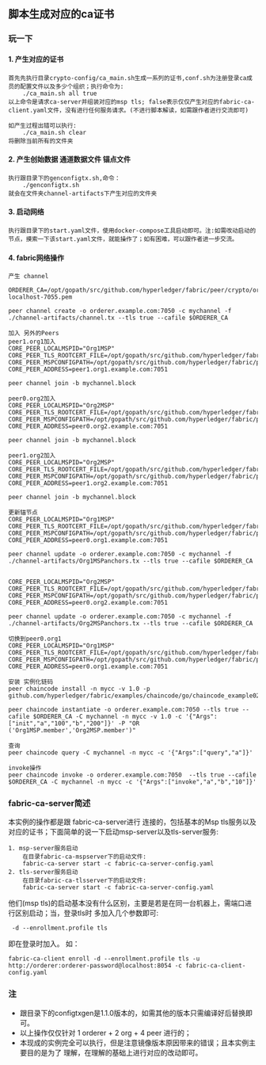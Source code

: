 ## 脚本生成对应的ca证书

### 玩一下
#### 1. 产生对应的证书
    首先先执行目录crypto-config/ca_main.sh生成一系列的证书,conf.sh为注册登录ca成员的配置文件以及多少个组织；执行命令为:
        ./ca_main.sh all true
    以上命令是请求ca-server并组装对应的msp tls; false表示仅仅产生对应的fabric-ca-client.yaml文件，没有进行任何服务请求。(不进行脚本解读，如需跟作者进行交流即可)

    如产生过程出错可以执行:
        ./ca_main.sh clear
    将删除当前所有的文件夹

#### 2. 产生创始数据 通道数据文件 锚点文件
    执行跟目录下的genconfigtx.sh,命令：
        ./genconfigtx.sh
    就会在文件夹channel-artifacts下产生对应的文件夹

#### 3. 启动网络
    执行跟目录下的start.yaml文件，使用docker-compose工具启动即可。注:如需改动启动的节点，摸索一下该start.yaml文件，就能操作了；如有困难，可以跟作者进一步交流。

#### 4. fabric网络操作
    产生 channel

    ORDERER_CA=/opt/gopath/src/github.com/hyperledger/fabric/peer/crypto/orderer.example.com/msp/tlscacerts/tls-localhost-7055.pem

    peer channel create -o orderer.example.com:7050 -c mychannel -f ./channel-artifacts/channel.tx --tls true --cafile $ORDERER_CA

    加入 另外的Peers
    peer1.org1加入
    CORE_PEER_LOCALMSPID="Org1MSP" 
    CORE_PEER_TLS_ROOTCERT_FILE=/opt/gopath/src/github.com/hyperledger/fabric/peer/crypto/peer1.org1.example.com/tls/ca.crt 
    CORE_PEER_MSPCONFIGPATH=/opt/gopath/src/github.com/hyperledger/fabric/peer/crypto/org1.example.com/msp 
    CORE_PEER_ADDRESS=peer1.org1.example.com:7051

    peer channel join -b mychannel.block

    peer0.org2加入
    CORE_PEER_LOCALMSPID="Org2MSP" 
    CORE_PEER_TLS_ROOTCERT_FILE=/opt/gopath/src/github.com/hyperledger/fabric/peer/crypto/peer0.org2.example.com/tls/ca.crt 
    CORE_PEER_MSPCONFIGPATH=/opt/gopath/src/github.com/hyperledger/fabric/peer/crypto/org2.example.com/msp 
    CORE_PEER_ADDRESS=peer0.org2.example.com:7051

    peer channel join -b mychannel.block

    peer1.org2加入
    CORE_PEER_LOCALMSPID="Org2MSP" 
    CORE_PEER_TLS_ROOTCERT_FILE=/opt/gopath/src/github.com/hyperledger/fabric/peer/crypto/peer1.org2.example.com/tls/ca.crt 
    CORE_PEER_MSPCONFIGPATH=/opt/gopath/src/github.com/hyperledger/fabric/peer/crypto/org2.example.com/msp 
    CORE_PEER_ADDRESS=peer1.org2.example.com:7051

    peer channel join -b mychannel.block

    更新锚节点
    CORE_PEER_LOCALMSPID="Org1MSP" 
    CORE_PEER_TLS_ROOTCERT_FILE=/opt/gopath/src/github.com/hyperledger/fabric/peer/crypto/peer0.org1.example.com/tls/ca.crt 
    CORE_PEER_MSPCONFIGPATH=/opt/gopath/src/github.com/hyperledger/fabric/peer/crypto/org1.example.com/msp 
    CORE_PEER_ADDRESS=peer0.org1.example.com:7051

    peer channel update -o orderer.example.com:7050 -c mychannel -f ./channel-artifacts/Org1MSPanchors.tx --tls true --cafile $ORDERER_CA


    CORE_PEER_LOCALMSPID="Org2MSP" 
    CORE_PEER_TLS_ROOTCERT_FILE=/opt/gopath/src/github.com/hyperledger/fabric/peer/crypto/peer0.org2.example.com/tls/ca.crt 
    CORE_PEER_MSPCONFIGPATH=/opt/gopath/src/github.com/hyperledger/fabric/peer/crypto/org2.example.com/msp 
    CORE_PEER_ADDRESS=peer0.org2.example.com:7051

    peer channel update -o orderer.example.com:7050 -c mychannel -f ./channel-artifacts/Org2MSPanchors.tx --tls true --cafile $ORDERER_CA

    切换到peer0.org1
    CORE_PEER_LOCALMSPID="Org1MSP" 
    CORE_PEER_TLS_ROOTCERT_FILE=/opt/gopath/src/github.com/hyperledger/fabric/peer/crypto/peer0.org1.example.com/tls/ca.crt 
    CORE_PEER_MSPCONFIGPATH=/opt/gopath/src/github.com/hyperledger/fabric/peer/crypto/org1.example.com/msp 
    CORE_PEER_ADDRESS=peer0.org1.example.com:7051

    安装 实例化链码
    peer chaincode install -n mycc -v 1.0 -p github.com/hyperledger/fabric/examples/chaincode/go/chaincode_example02

    peer chaincode instantiate -o orderer.example.com:7050 --tls true --cafile $ORDERER_CA -C mychannel -n mycc -v 1.0 -c '{"Args":["init","a","100","b","200"]}' -P "OR ('Org1MSP.member','Org2MSP.member')"

    查询
    peer chaincode query -C mychannel -n mycc -c '{"Args":["query","a"]}'

    invoke操作
    peer chaincode invoke -o orderer.example.com:7050  --tls true --cafile $ORDERER_CA -C mychannel -n mycc -c '{"Args":["invoke","a","b","10"]}'

### fabric-ca-server简述
本实例的操作都是跟 fabric-ca-server进行 连接的，包括基本的Msp tls服务以及对应的证书；下面简单的说一下启动msp-server以及tls-server服务:

    1. msp-server服务启动
        在目录fabric-ca-mspserver下的启动文件:
        fabric-ca-server start -c fabric-ca-server-config.yaml
    2. tls-server服务启动
        在目录fabric-ca-tlsserver下的启动文件:
        fabric-ca-server start -c fabric-ca-server-config.yaml
他们(msp tls)的启动基本没有什么区别，主要是若是在同一台机器上，需端口进行区别启动；当，登录tls时 多加入几个参数即可:

     -d --enrollment.profile tls
即在登录时加入。
如：

    fabric-ca-client enroll -d --enrollment.profile tls -u http://orderer:orderer-password@localhost:8054 -c fabric-ca-client-config.yaml 

### 注
- 跟目录下的configtxgen是1.1.0版本的，如需其他的版本只需编译好后替换即可。
- 以上操作仅仅针对 1 orderer + 2 org + 4 peer 进行的；
- 本现成的实例完全可以执行，但是注意镜像版本原因带来的错误；且本实例主要目的是为了 理解，在理解的基础上进行对应的改动即可。